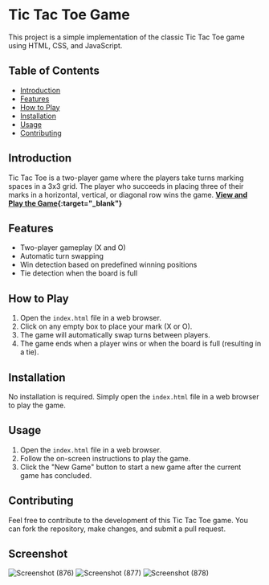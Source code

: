 # Tic Tac Toe Game

This project is a simple implementation of the classic Tic Tac Toe game using HTML, CSS, and JavaScript.

## Table of Contents
- [Introduction](#introduction)
- [Features](#features)
- [How to Play](#how-to-play)
- [Installation](#installation)
- [Usage](#usage)
- [Contributing](#contributing)

## Introduction

Tic Tac Toe is a two-player game where the players take turns marking spaces in a 3x3 grid. The player who succeeds in placing three of their marks in a horizontal, vertical, or diagonal row wins the game.
**[View and Play the Game](https://chipper-bienenstitch-542ee5.netlify.app/){:target="_blank"}**

## Features

- Two-player gameplay (X and O)
- Automatic turn swapping
- Win detection based on predefined winning positions
- Tie detection when the board is full

## How to Play

1. Open the `index.html` file in a web browser.
2. Click on any empty box to place your mark (X or O).
3. The game will automatically swap turns between players.
4. The game ends when a player wins or when the board is full (resulting in a tie).

## Installation

No installation is required. Simply open the `index.html` file in a web browser to play the game.

## Usage

1. Open the `index.html` file in a web browser.
2. Follow the on-screen instructions to play the game.
3. Click the "New Game" button to start a new game after the current game has concluded.

## Contributing

Feel free to contribute to the development of this Tic Tac Toe game. You can fork the repository, make changes, and submit a pull request.

## Screenshot

![Screenshot (876)](https://github.com/raza-m01/Tic-Tac-Toe/assets/113848902/eb2b2d31-d12b-4c18-bcb6-57cb7ceff0df)
![Screenshot (877)](https://github.com/raza-m01/Tic-Tac-Toe/assets/113848902/c8744a2c-799b-4d27-9435-79aad68e8b30)
![Screenshot (878)](https://github.com/raza-m01/Tic-Tac-Toe/assets/113848902/0995ba65-ac8d-414d-a76d-4b7d105cfef6)



